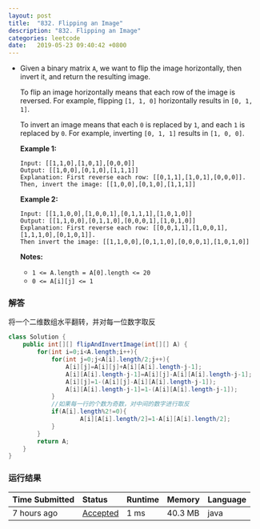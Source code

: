 ```yaml
---
layout: post
title:  "832. Flipping an Image"
description: "832. Flipping an Image"
categories: leetcode
date:   2019-05-23 09:40:42 +0800
---
```

- Given a binary matrix `A`, we want to flip the image horizontally, then invert it, and return the resulting image.

  To flip an image horizontally means that each row of the image is reversed.  For example, flipping `[1, 1, 0]` horizontally results in `[0, 1, 1]`.

  To invert an image means that each `0` is replaced by `1`, and each `1` is replaced by `0`. For example, inverting `[0, 1, 1]` results in `[1, 0, 0]`.

  **Example 1:**

  ```
  Input: [[1,1,0],[1,0,1],[0,0,0]]
  Output: [[1,0,0],[0,1,0],[1,1,1]]
  Explanation: First reverse each row: [[0,1,1],[1,0,1],[0,0,0]].
  Then, invert the image: [[1,0,0],[0,1,0],[1,1,1]]
  ```

  **Example 2:**

  ```
  Input: [[1,1,0,0],[1,0,0,1],[0,1,1,1],[1,0,1,0]]
  Output: [[1,1,0,0],[0,1,1,0],[0,0,0,1],[1,0,1,0]]
  Explanation: First reverse each row: [[0,0,1,1],[1,0,0,1],[1,1,1,0],[0,1,0,1]].
  Then invert the image: [[1,1,0,0],[0,1,1,0],[0,0,0,1],[1,0,1,0]]
  ```

  **Notes:**

  - `1 <= A.length = A[0].length <= 20`
  - `0 <= A[i][j] <= 1`

### 解答

将一个二维数组水平翻转，并对每一位数字取反

```java
class Solution {
    public int[][] flipAndInvertImage(int[][] A) {
        for(int i=0;i<A.length;i++){
            for(int j=0;j<A[i].length/2;j++){
                A[i][j]=A[i][j]+A[i][A[i].length-j-1];
                A[i][A[i].length-j-1]=A[i][j]-A[i][A[i].length-j-1];
                A[i][j]=1-(A[i][j]-A[i][A[i].length-j-1]);
                A[i][A[i].length-j-1]=1-(A[i][A[i].length-j-1]);
            }
            //如果每一行的个数为奇数，对中间的数字进行取反
            if(A[i].length%2!=0){
                    A[i][A[i].length/2]=1-A[i][A[i].length/2];
            }
        }
        return A;
    }
}
```

### 运行结果

| Time Submitted | Status                                                       | Runtime | Memory  | Language |
| :------------- | :----------------------------------------------------------- | :------ | :------ | :------- |
| 7 hours ago    | [Accepted](https://leetcode.com/submissions/detail/230732583/) | 1 ms    | 40.3 MB | java     |
